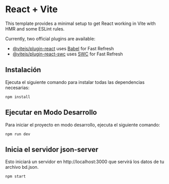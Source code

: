 # React + Vite

This template provides a minimal setup to get React working in Vite with HMR and some ESLint rules.

Currently, two official plugins are available:

- [@vitejs/plugin-react](https://github.com/vitejs/vite-plugin-react/blob/main/packages/plugin-react/README.md) uses [Babel](https://babeljs.io/) for Fast Refresh
- [@vitejs/plugin-react-swc](https://github.com/vitejs/vite-plugin-react-swc) uses [SWC](https://swc.rs/) for Fast Refresh

## Instalación
Ejecuta el siguiente comando para instalar todas las dependencias necesarias:
```
npm install
```

## Ejecutar en Modo Desarrollo
Para iniciar el proyecto en modo desarrollo, ejecuta el siguiente comando:
```
npm run dev
```

## Inicia el servidor json-server
Esto iniciará un servidor en http://localhost:3000 que servirá los datos de tu archivo bd.json.
```
npm start
```